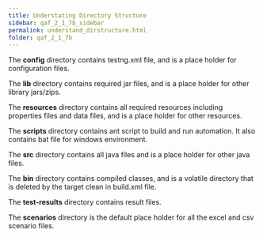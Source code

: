 ```yaml
---
title: Understating Directory Structure
sidebar: qaf_2_1_7b_sidebar
permalink: understand_dirstructure.html
folder: qaf_2_1_7b
---
```


The **config** directory contains testng.xml file, and is a place holder for configuration files.

The **lib** directory contains required jar files, and is a place holder for other library jars/zips.

The **resources** directory contains all required resources including properties files and data files, and is a place holder for other resources.

The **scripts** directory contains ant script to build and run automation. It also contains bat file for windows environment.

The **src** directory contains all java files and is a place holder for other java files.

The **bin** directory contains compiled classes, and is a volatile directory that is deleted by the target clean in build.xml file.

The **test-results** directory contains result files.

The **scenarios** directory is the default place holder for all the excel and csv scenario files.
